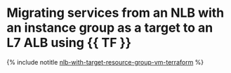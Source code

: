 # Migrating services from an NLB with an instance group as a target to an L7 ALB using {{ TF }}

{% include notitle [nlb-with-target-resource-group-vm-terraform](../../../../_tutorials/security/nlb-with-target-resource-group-vm-terraform.md) %}